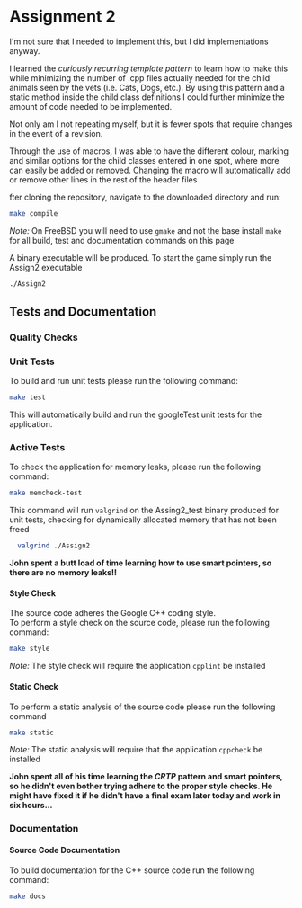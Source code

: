 # Assignment 2

I'm not sure that I needed to implement this, but I did implementations anyway.

I learned the *curiously recurring template pattern* to learn how to make this while minimizing the number of .cpp files
actually needed for the child animals seen by the vets (i.e. Cats, Dogs, etc.). By using this pattern and a static
method
inside the child class definitions I could further minimize the amount of code needed to be implemented.

Not only am I not repeating myself, but it is fewer spots that require changes in the event of a revision.

Through the use of macros, I was able to have the different colour, marking and similar options for the child classes
entered in one spot, where more can easily be added or removed. Changing the macro will automatically add or remove
other lines in the rest of the header files

fter cloning the repository, navigate to the downloaded directory and run:

```bash
make compile
```

*Note:* On FreeBSD you will need to use `gmake` and not the base install `make` for all build, test and documentation
commands on this page

A binary executable will be produced. To start the game simply run the Assign2 executable

```bash
./Assign2
```

## Tests and Documentation

### Quality Checks

### Unit Tests

To build and run unit tests please run the following command:

  ```bash
  make test
  ```

This will automatically build and run the googleTest unit tests for the application.

### Active Tests

To check the application for memory leaks, please run the following command:

  ```bash
  make memcheck-test
  ```

This command will run `valgrind` on the Assing2_test binary produced for unit tests, checking for dynamically
allocated memory that has not been freed

```bash
  valgrind ./Assign2
```

**John spent a butt load of time learning how to use smart pointers, so there are no memory leaks!!**

#### Style Check

The source code adheres the Google C++ coding style.  
To perform a style check on the source code, please run the following command:

  ```bash
  make style
  ```

*Note:* The style check will require the application `cpplint` be installed

#### Static Check

To perform a static analysis of the source code please run the following command

  ```bash
  make static
  ```

*Note:* The static analysis will require that the application `cppcheck` be installed

**John spent all of his time learning the *CRTP* pattern and smart pointers, so he didn't even bother trying adhere to
the proper style checks.
He might have fixed it if he didn't have a final exam later today and work in six hours...**

### Documentation

#### Source Code Documentation

To build documentation for the C++ source code run the following command:

```bash
make docs
```